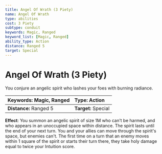 ```yaml
---
title: Angel Of Wrath (3 Piety)
name: Angel Of Wrath
type: abilities
cost: 3 Piety
subtype: conduit
keywords: Magic, Ranged
keyword_list: [Magic, Ranged]
ability_type: Action
distance: Ranged 5
target: Special
---
```


# Angel Of Wrath (3 Piety)

You conjure an angelic spirit who lashes your foes with burning radiance.

| **Keywords:** Magic, Ranged | **Type:** Action    |
| :-------------------------- | :------------------ |
| **Distance:** Ranged 5      | **Target:** Special |

**Effect**: You summon an angelic spirit of size 1M who can't be harmed, and who appears in an unoccupied space within distance. The spirit lasts until the end of your next turn. You and your allies can move through the spirit's space, but enemies can't. The first time on a turn that an enemy moves within 1 square of the spirit or starts their turn there, they take holy damage equal to twice your Intuition score.

